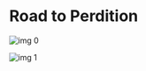 # Road to Perdition

![img 0](https://i.imgur.com/R1qMk7z.jpg)

![img 1](https://i.imgur.com/fR6wwCy.jpg)

